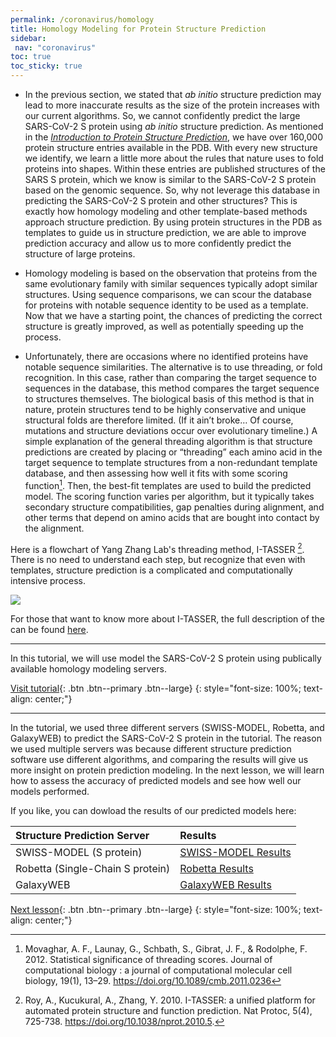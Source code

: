 ```yaml
---
permalink: /coronavirus/homology
title: Homology Modeling for Protein Structure Prediction
sidebar:
 nav: "coronavirus"
toc: true
toc_sticky: true
---
```


* In the previous section, we stated that *ab initio* structure prediction may lead to more inaccurate results as the size of the protein increases with our current algorithms. So, we cannot confidently predict the large SARS-CoV-2 S protein using *ab initio* structure prediction. As mentioned in the *<a href="structure_intro">Introduction to Protein Structure Prediction</a>*, we have over 160,000 protein structure entries available in the PDB. With every new structure we identify, we learn a little more about the rules that nature uses to fold proteins into shapes. Within these entries are published structures of the SARS S protein, which we know is similar to the SARS-CoV-2 S protein based on the genomic sequence. So, why not leverage this database in predicting the SARS-CoV-2 S protein and other structures? This is exactly how homology modeling and other template-based methods approach structure prediction. By using protein structures in the PDB as templates to guide us in structure prediction, we are able to improve prediction accuracy and allow us to more confidently predict the structure of large proteins.

* Homology modeling is based on the observation that proteins from the same evolutionary family with similar sequences typically adopt similar structures. Using sequence comparisons, we can scour the database for proteins with notable sequence identity to be used as a template. Now that we have a starting point, the chances of predicting the correct structure is greatly improved, as well as potentially speeding up the process.

* Unfortunately, there are occasions where no identified proteins have notable sequence similarities. The alternative is to use threading, or fold recognition. In this case, rather than comparing the target sequence to sequences in the database, this method compares the target sequence to structures themselves. The biological basis of this method is that in nature, protein structures tend to be highly conservative and unique structural folds are therefore limited. (If it ain’t broke… Of course, mutations and structure deviations occur over evolutionary timeline.) A simple explanation of the general threading algorithm is that structure predictions are created by placing or “threading” each amino acid in the target sequence to template structures from a non-redundant template database, and then assessing how well it fits with some scoring function[^score]. Then, the best-fit templates are used to build the predicted model. The scoring function varies per algorithm, but it typically takes secondary structure compatibilities, gap penalties during alignment, and other terms that depend on amino acids that are bought into contact by the alignment.

Here is a flowchart of Yang Zhang Lab's threading method, I-TASSER [^tasser]. There is no need to understand each step, but recognize that even with templates, structure prediction is a complicated and computationally intensive process.

<img src="../_pages/coronavirus/files/ITASSER.png">

For those that want to know more about I-TASSER, the full description of the  can be found <a href="http://europepmc.org/backend/ptpmcrender.fcgi?accid=PMC2849174&blobtype=pdf" target="_blank">here</a>.

<hr>

In this tutorial, we will use model the SARS-CoV-2 S protein using publically available homology modeling servers.

[Visit tutorial](tutorial_homology){: .btn .btn--primary .btn--large}
{: style="font-size: 100%; text-align: center;"}

<hr>
In the tutorial, we used three different servers (SWISS-MODEL, Robetta, and GalaxyWEB) to predict the SARS-CoV-2 S protein in the tutorial. The reason we used multiple servers was because different structure prediction software use different algorithms, and comparing the results will give us more insight on protein prediction modeling. In the next lesson, we will learn how to assess the accuracy of predicted models and see how well our models performed.

If you like, you can dowload the results of our predicted models here:

|Structure Prediction Server|Results|
|:--------------------------|:------|
|SWISS-MODEL (S protein)|<a href="/multiscale_biological_modeling/_pages/coronavirus/files/SWISS_Model.zip" download>SWISS-MODEL Results</a>|
|Robetta (Single-Chain S protein)|<a href="/multiscale_biological_modeling/_pages/coronavirus/files/Robetta_Model.zip" download>Robetta Results</a>|
|GalaxyWEB|<a href="/multiscale_biological_modeling/_pages/coronavirus/files/GalaxyWEB_Models.zip" download> GalaxyWEB Results</a>|

[Next lesson](accuracy){: .btn .btn--primary .btn--large}
{: style="font-size: 100%; text-align: center;"}

[^score]: Movaghar, A. F., Launay, G., Schbath, S., Gibrat, J. F., & Rodolphe, F. 2012. Statistical significance of threading scores. Journal of computational biology : a journal of computational molecular cell biology, 19(1), 13–29. https://doi.org/10.1089/cmb.2011.0236

[^tasser]: Roy, A., Kucukural, A., Zhang, Y. 2010. I-TASSER: a unified platform for automated protein structure and function prediction. Nat Protoc, 5(4), 725-738. https://doi.org/10.1038/nprot.2010.5.
